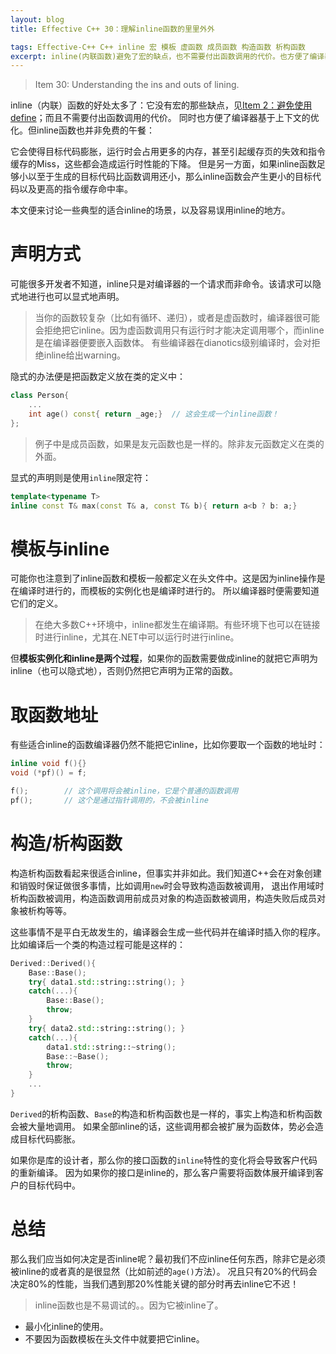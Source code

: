 ```yaml
---
layout: blog
title: Effective C++ 30：理解inline函数的里里外外

tags: Effective-C++ C++ inline 宏 模板 虚函数 成员函数 构造函数 析构函数
excerpt: inline(内联函数)避免了宏的缺点，也不需要付出函数调用的代价。也方便了编译器基于上下文的优化。但inline函数可能会造成目标代码膨胀和指令缓存的Miss。
---
```


> Item 30: Understanding the ins and outs of lining.

inline（内联）函数的好处太多了：它没有宏的那些缺点，见[Item 2：避免使用define][item2]；而且不需要付出函数调用的代价。
同时也方便了编译器基于上下文的优化。但inline函数也并非免费的午餐：

它会使得目标代码膨胀，运行时会占用更多的内存，甚至引起缓存页的失效和指令缓存的Miss，这些都会造成运行时性能的下降。
但是另一方面，如果inline函数足够小以至于生成的目标代码比函数调用还小，那么inline函数会产生更小的目标代码以及更高的指令缓存命中率。

本文便来讨论一些典型的适合inline的场景，以及容易误用inline的地方。

<!--more-->

# 声明方式

可能很多开发者不知道，inline只是对编译器的一个请求而非命令。该请求可以隐式地进行也可以显式地声明。

> 当你的函数较复杂（比如有循环、递归），或者是虚函数时，编译器很可能会拒绝把它inline。因为虚函数调用只有运行时才能决定调用哪个，而inline是在编译器便要嵌入函数体。
> 有些编译器在dianotics级别编译时，会对拒绝inline给出warning。

隐式的办法便是把函数定义放在类的定义中：

```cpp
class Person{
    ...
    int age() const{ return _age;}  // 这会生成一个inline函数！
};
```

> 例子中是成员函数，如果是友元函数也是一样的。除非友元函数定义在类的外面。

显式的声明则是使用`inline`限定符：

```cpp
template<typename T>
inline const T& max(const T& a, const T& b){ return a<b ? b: a;}
```

# 模板与inline

可能你也注意到了inline函数和模板一般都定义在头文件中。这是因为inline操作是在编译时进行的，而模板的实例化也是编译时进行的。
所以编译器时便需要知道它们的定义。

> 在绝大多数C++环境中，inline都发生在编译期。有些环境下也可以在链接时进行inline，尤其在.NET中可以运行时进行inline。

但**模板实例化和inline是两个过程**，如果你的函数需要做成inline的就把它声明为inline（也可以隐式地），否则仍然把它声明为正常的函数。

# 取函数地址

有些适合inline的函数编译器仍然不能把它inline，比如你要取一个函数的地址时：

```cpp
inline void f(){}
void (*pf)() = f;

f();        // 这个调用将会被inline，它是个普通的函数调用
pf();       // 这个是通过指针调用的，不会被inline
```

# 构造/析构函数

构造析构函数看起来很适合inline，但事实并非如此。我们知道C++会在对象创建和销毁时保证做很多事情，比如调用`new`时会导致构造函数被调用，
退出作用域时析构函数被调用，构造函数调用前成员对象的构造函数被调用，构造失败后成员对象被析构等等。

这些事情不是平白无故发生的，编译器会生成一些代码并在编译时插入你的程序。比如编译后一个类的构造过程可能是这样的：

```cpp
Derived::Derived(){
    Base::Base();
    try{ data1.std::string::string(); }
    catch(...){
        Base::Base();
        throw;
    }
    try{ data2.std::string::string(); }
    catch(...){
        data1.std::string::~string();
        Base::~Base();
        throw;
    }
    ...
}
```

`Derived`的析构函数、`Base`的构造和析构函数也是一样的，事实上构造和析构函数会被大量地调用。
如果全部inline的话，这些调用都会被扩展为函数体，势必会造成目标代码膨胀。

如果你是库的设计者，那么你的接口函数的`inline`特性的变化将会导致客户代码的重新编译。
因为如果你的接口是inline的，那么客户需要将函数体展开编译到客户的目标代码中。

# 总结

那么我们应当如何决定是否inline呢？最初我们不应inline任何东西，除非它是必须被inline的或者真的是很显然（比如前述的`age()`方法）。
况且只有20%的代码会决定80%的性能，当我们遇到那20%性能关键的部分时再去inline它不迟！

> inline函数也是不易调试的。。因为它被inline了。

* 最小化inline的使用。
* 不要因为函数模板在头文件中就要把它inline。

[item2]: /2015/07/20/effective-cpp-2.html
